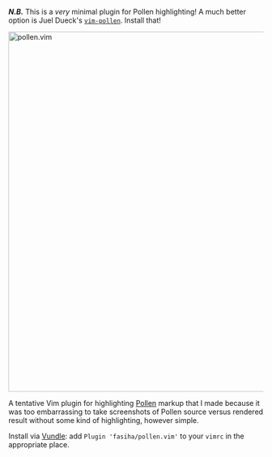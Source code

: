 ***N.B.*** This is a *very* minimal plugin for Pollen highlighting! A much better option is Juel Dueck's [`vim-pollen`](https://github.com/otherjoel/vim-pollen). Install that!

<img width="711" alt="pollen.vim" src="https://cloud.githubusercontent.com/assets/37649/9675651/6fb14e46-528e-11e5-855a-0e3a4f2c0afd.png">

A tentative Vim plugin for highlighting [Pollen](http://pollenpub.com/) markup that I made because it was too embarrassing to take screenshots of Pollen source versus rendered result without some kind of highlighting, however simple.

Install via [Vundle](https://github.com/VundleVim/Vundle.vim#quick-start): add `Plugin 'fasiha/pollen.vim'` to your `vimrc` in the appropriate place.
